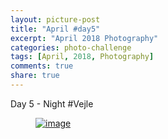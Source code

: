 ```yaml
---
layout: picture-post
title: "April #day5"
excerpt: "April 2018 Photography"
categories: photo-challenge
tags: [April, 2018, Photography]
comments: true
share: true
---
```

Day 5 - Night #Vejle


<figure>
	<a href="{{site.url}}/images/photo-challenge/april-2018/day5.jpeg"><img src="{{site.url}}/images/photo-challenge/april-2018/day5.jpeg" alt="image"></a>
</figure>

